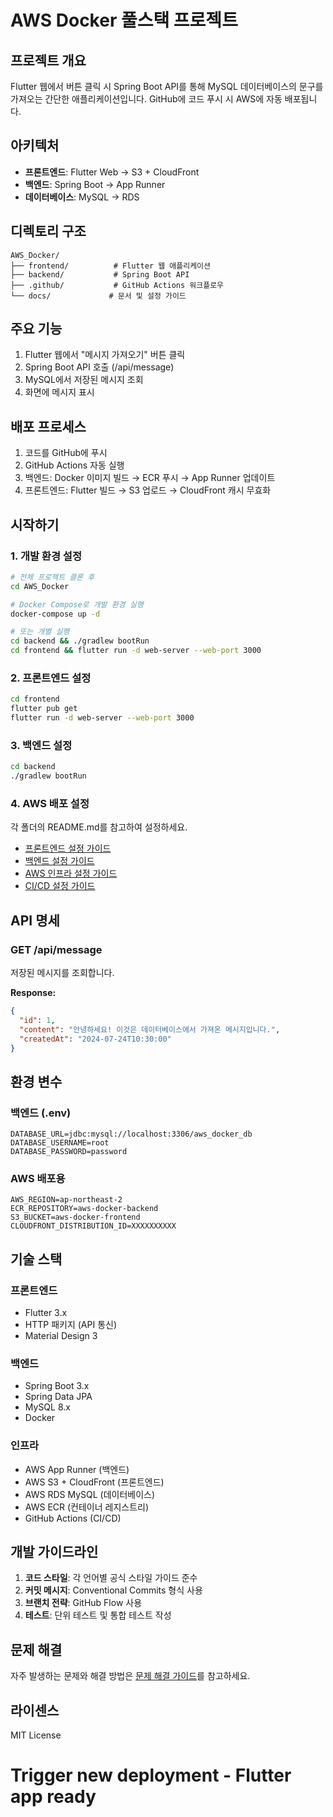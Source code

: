 # AWS Docker 풀스택 프로젝트

## 프로젝트 개요
Flutter 웹에서 버튼 클릭 시 Spring Boot API를 통해 MySQL 데이터베이스의 문구를 가져오는 간단한 애플리케이션입니다.
GitHub에 코드 푸시 시 AWS에 자동 배포됩니다.

## 아키텍처
- **프론트엔드**: Flutter Web → S3 + CloudFront
- **백엔드**: Spring Boot → App Runner
- **데이터베이스**: MySQL → RDS

## 디렉토리 구조
```
AWS_Docker/
├── frontend/          # Flutter 웹 애플리케이션
├── backend/           # Spring Boot API
├── .github/           # GitHub Actions 워크플로우
└── docs/             # 문서 및 설정 가이드
```

## 주요 기능
1. Flutter 웹에서 "메시지 가져오기" 버튼 클릭
2. Spring Boot API 호출 (/api/message)
3. MySQL에서 저장된 메시지 조회
4. 화면에 메시지 표시

## 배포 프로세스
1. 코드를 GitHub에 푸시
2. GitHub Actions 자동 실행
3. 백엔드: Docker 이미지 빌드 → ECR 푸시 → App Runner 업데이트
4. 프론트엔드: Flutter 빌드 → S3 업로드 → CloudFront 캐시 무효화

## 시작하기

### 1. 개발 환경 설정
```bash
# 전체 프로젝트 클론 후
cd AWS_Docker

# Docker Compose로 개발 환경 실행
docker-compose up -d

# 또는 개별 실행
cd backend && ./gradlew bootRun
cd frontend && flutter run -d web-server --web-port 3000
```

### 2. 프론트엔드 설정
```bash
cd frontend
flutter pub get
flutter run -d web-server --web-port 3000
```

### 3. 백엔드 설정
```bash
cd backend
./gradlew bootRun
```

### 4. AWS 배포 설정
각 폴더의 README.md를 참고하여 설정하세요.

- [프론트엔드 설정 가이드](./frontend/README.md)
- [백엔드 설정 가이드](./backend/README.md)
- [AWS 인프라 설정 가이드](./docs/aws-setup.md)
- [CI/CD 설정 가이드](./docs/cicd-setup.md)

## API 명세

### GET /api/message
저장된 메시지를 조회합니다.

**Response:**
```json
{
  "id": 1,
  "content": "안녕하세요! 이것은 데이터베이스에서 가져온 메시지입니다.",
  "createdAt": "2024-07-24T10:30:00"
}
```

## 환경 변수

### 백엔드 (.env)
```
DATABASE_URL=jdbc:mysql://localhost:3306/aws_docker_db
DATABASE_USERNAME=root
DATABASE_PASSWORD=password
```

### AWS 배포용
```
AWS_REGION=ap-northeast-2
ECR_REPOSITORY=aws-docker-backend
S3_BUCKET=aws-docker-frontend
CLOUDFRONT_DISTRIBUTION_ID=XXXXXXXXXX
```

## 기술 스택

### 프론트엔드
- Flutter 3.x
- HTTP 패키지 (API 통신)
- Material Design 3

### 백엔드  
- Spring Boot 3.x
- Spring Data JPA
- MySQL 8.x
- Docker

### 인프라
- AWS App Runner (백엔드)
- AWS S3 + CloudFront (프론트엔드)
- AWS RDS MySQL (데이터베이스)
- AWS ECR (컨테이너 레지스트리)
- GitHub Actions (CI/CD)

## 개발 가이드라인

1. **코드 스타일**: 각 언어별 공식 스타일 가이드 준수
2. **커밋 메시지**: Conventional Commits 형식 사용
3. **브랜치 전략**: GitHub Flow 사용
4. **테스트**: 단위 테스트 및 통합 테스트 작성

## 문제 해결

자주 발생하는 문제와 해결 방법은 [문제 해결 가이드](./docs/troubleshooting.md)를 참고하세요.

## 라이센스

MIT License
# Trigger new deployment - Flutter app ready
